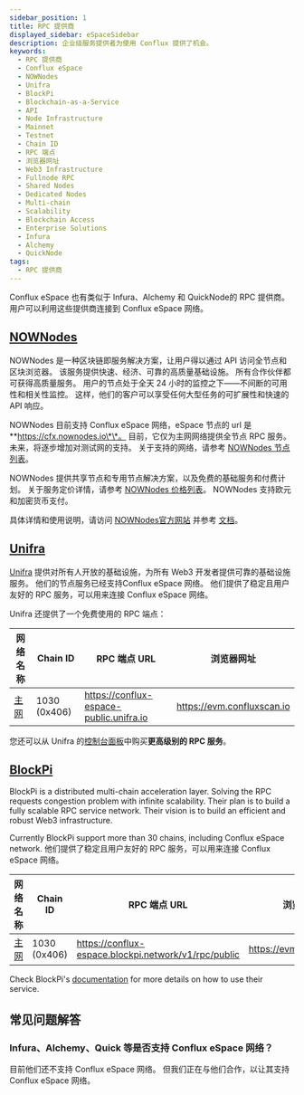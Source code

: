 ```yaml
---
sidebar_position: 1
title: RPC 提供商
displayed_sidebar: eSpaceSidebar
description: 企业级服务提供者为使用 Conflux 提供了机会。
keywords:
  - RPC 提供商
  - Conflux eSpace
  - NOWNodes
  - Unifra
  - BlockPi
  - Blockchain-as-a-Service
  - API
  - Node Infrastructure
  - Mainnet
  - Testnet
  - Chain ID
  - RPC 端点
  - 浏览器网址
  - Web3 Infrastructure
  - Fullnode RPC
  - Shared Nodes
  - Dedicated Nodes
  - Multi-chain
  - Scalability
  - Blockchain Access
  - Enterprise Solutions
  - Infura
  - Alchemy
  - QuickNode
tags:
  - RPC 提供商
---
```


Conflux eSpace 也有类似于 Infura、Alchemy 和 QuickNode的 RPC 提供商。 用户可以利用这些提供商连接到 Conflux eSpace 网络。

## [NOWNodes](https://nownodes.io/conflux)

NOWNodes 是一种区块链即服务解决方案，让用户得以通过 API 访问全节点和区块浏览器。 该服务提供快速、经济、可靠的高质量基础设施。 所有合作伙伴都可获得高质量服务。
用户的节点处于全天 24 小时的监控之下——不间断的可用性和相关性监控。 这样，他们的客户可以享受任何大型任务的可扩展性和快速的 API 响应。

NOWNodes 目前支持 Conflux eSpace 网络，eSpace 节点的 url 是 \*\*https://cfx.nownodes.io\*\*。 目前，它仅为主网网络提供全节点 RPC 服务。 未来，将逐步增加对测试网的支持。 关于支持的网络，请参考 [NOWNodes 节点列表](https://nownodes.io/nodes)。

NOWNodes 提供共享节点和专用节点解决方案，以及免费的基础服务和付费计划。 关于服务定价详情，请参考 [NOWNodes 价格列表](https://nownodes.io/pricing)。 NOWNodes 支持欧元和加密货币支付。

具体详情和使用说明，请访问 [NOWNodes官方网站](https://nownodes.io) 并参考 [文档](https://documenter.getpostman.com/view/13630829/TVmFkLwy)。

## [Unifra](https://unifra.io/)

[Unifra](https://unifra.io/) 提供对所有人开放的基础设施，为所有 Web3 开发者提供可靠的基础设施服务。 他们的节点服务已经支持Conflux eSpace 网络。
他们提供了稳定且用户友好的 RPC 服务，可以用来连接 Conflux eSpace 网络。

Unifra 还提供了一个免费使用的 RPC 端点：

| 网络名称           | Chain ID                        | RPC 端点 URL                                                                              | 浏览器网址                                                                      |
| -------------- | ------------------------------- | --------------------------------------------------------------------------------------- | -------------------------------------------------------------------------- |
| [主网](#mainnet) | 1030 (0x406) | https://conflux-espace-public.unifra.io | https://evm.confluxscan.io |

您还可以从 Unifra 的[控制台面板](https://console.unifra.io/)中购买**更高级别的 RPC 服务**。

## [BlockPi](https://blockpi.io/conflux)

BlockPi is a distributed multi-chain acceleration layer. Solving the RPC requests congestion problem with infinite scalability. Their plan is to build a fully scalable RPC service network. Their vision is to build an efficient and robust Web3 infrastructure.

Currently BlockPi support more than 30 chains, including Conflux eSpace network. 他们提供了稳定且用户友好的 RPC 服务，可以用来连接 Conflux eSpace 网络。

| 网络名称           | Chain ID                        | RPC 端点 URL                                                                                           | 浏览器网址                                                                      |
| -------------- | ------------------------------- | ---------------------------------------------------------------------------------------------------- | -------------------------------------------------------------------------- |
| [主网](#mainnet) | 1030 (0x406) | https://conflux-espace.blockpi.network/v1/rpc/public | https://evm.confluxscan.io |

Check BlockPi's [documentation](https://docs.blockpi.io/) for more details on how to use their service.

## 常见问题解答

### Infura、Alchemy、Quick 等是否支持 Conflux eSpace 网络？

目前他们还不支持 Conflux eSpace 网络。 但我们正在与他们合作，以让其支持 Conflux eSpace 网络。
